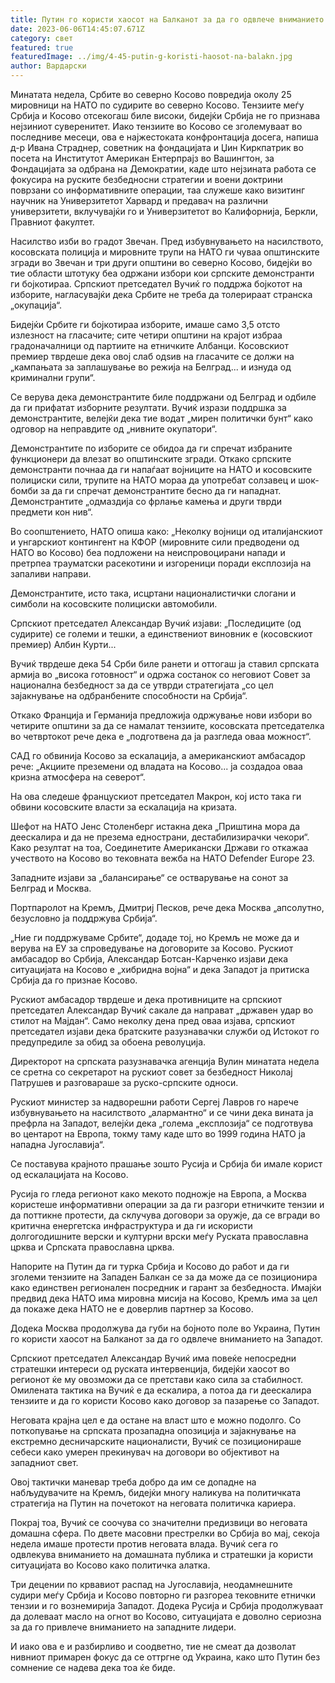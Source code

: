```yaml
---
title: Путин го користи хаосот на Балканот за да го одвлече вниманието на Западот
date: 2023-06-06T14:45:07.671Z
category: свет
featured: true
featuredImage: ../img/4-45-putin-g-koristi-haosot-na-balakn.jpg
author: Вардарски
---
```

Минатата недела, Србите во северно Косово повредија околу 25 мировници на НАТО по судирите во северно Косово. Тензиите меѓу Србија и Косово отсекогаш биле високи, бидејќи Србија не го признава нејзиниот суверенитет. Иако тензиите во Косово се зголемуваат во последниве месеци, ова е најжестоката конфронтација досега, напиша д-р Ивана Страднер, советник на фондацијата и Џин Киркпатрик во посета на Институтот Американ Ентерпрајз во Вашингтон, за Фондацијата за одбрана на Демократии, каде што нејзината работа се фокусира на руските безбедносни стратегии и воени доктрини поврзани со информативните операции, таа служеше како визитинг научник на Универзитетот Харвард и предавач на различни универзитети, вклучувајќи го и Универзитетот во Калифорнија, Беркли, Правниот факултет.

Насилство изби во градот Звечан. Пред избувнувањето на насилството, косовската полиција и мировните трупи на НАТО ги чуваа општинските згради во Звечан и три други општини во северно Косово, бидејќи во тие области штотуку беа одржани избори кои српските демонстранти ги бојкотираа. Српскиот претседател Вучиќ го поддржа бојкотот на изборите, нагласувајќи дека Србите не треба да толерираат странска „окупација“.

Бидејќи Србите ги бојкотираа изборите, имаше само 3,5 отсто излезност на гласачите; сите четири општини на крајот избраа градоначалници од партиите на етничките Албанци. Косовскиот премиер тврдеше дека овој слаб одѕив на гласачите се должи на „кампањата за заплашување во режија на Белград... и изнуда од криминални групи“.

Се верува дека демонстрантите биле поддржани од Белград и одбиле да ги прифатат изборните резултати. Вучиќ изрази поддршка за демонстрантите, велејќи дека тие водат „мирен политички бунт“ како одговор на неправдите од „нивните окупатори“.

Демонстрантите по изборите се обидоа да ги спречат избраните функционери да влезат во општинските згради. Откако српските демонстранти почнаа да ги напаѓаат војниците на НАТО и косовските полициски сили, трупите на НАТО мораа да употребат солзавец и шок-бомби за да ги спречат демонстрантите бесно да ги нападнат. Демонстрантите „одмаздија со фрлање камења и други тврди предмети кон нив“.

Во соопштението, НАТО опиша како: „Неколку војници од италијанскиот и унгарскиот контингент на КФОР (мировните сили предводени од НАТО во Косово) беа подложени на неиспровоцирани напади и претрпеа трауматски расекотини и изгореници поради експлозија на запаливи направи.

Демонстрантите, исто така, исцртани националистички слогани и симболи на косовските полициски автомобили.

Српскиот претседател Александар Вучиќ изјави: „Последиците (од судирите) се големи и тешки, а единствениот виновник е (косовскиот премиер) Албин Курти...

Вучиќ тврдеше дека 54 Срби биле ранети и оттогаш ја ставил српската армија во „висока готовност“ и одржа состанок со неговиот Совет за национална безбедност за да се утврди стратегијата „со цел зајакнување на одбранбените способности на Србија“.

Откако Франција и Германија предложија одржување нови избори во четирите општини за да се намалат тензиите, косовската претседателка во четвртокот рече дека е „подготвена да ја разгледа оваа можност“.

САД го обвинија Косово за ескалација, а американскиот амбасадор рече: „Акциите преземени од владата на Косово... ја создадоа оваа кризна атмосфера на северот“.

На ова следеше францускиот претседател Макрон, кој исто така ги обвини косовските власти за ескалација на кризата.

Шефот на НАТО Јенс Столенберг истакна дека „Приштина мора да деескалира и да не презема еднострани, дестабилизирачки чекори“. Како резултат на тоа, Соединетите Американски Држави го откажаа учеството на Косово во тековната вежба на НАТО Defender Europe 23.

Западните изјави за „балансирање“ се остварување на сонот за Белград и Москва.

Портпаролот на Кремљ, Дмитриј Песков, рече дека Москва „апсолутно, безусловно ја поддржува Србија“.

„Ние ги поддржуваме Србите“, додаде тој, но Кремљ не може да и верува на ЕУ за спроведување на договорите за Косово. Рускиот амбасадор во Србија, Александар Ботсан-Карченко изјави дека ситуацијата на Косово е „хибридна војна“ и дека Западот ја притиска Србија да го признае Косово.

Рускиот амбасадор тврдеше и дека противниците на српскиот претседател Александар Вучиќ сакале да направат „државен удар во стилот на Мајдан“. Само неколку дена пред оваа изјава, српскиот претседател изјави дека братските разузнавачки служби од Истокот го предупредиле за обид за обоена револуција.

Директорот на српската разузнавачка агенција Вулин минатата недела се сретна со секретарот на рускиот совет за безбедност Николај Патрушев и разговараше за руско-српските односи.

Рускиот министер за надворешни работи Сергеј Лавров го нарече избувнувањето на насилството „алармантно“ и се чини дека вината ја префрла на Западот, велејќи дека „голема „експлозија“ се подготвува во центарот на Европа, токму таму каде што во 1999 година НАТО ја нападна Југославија“.

Се поставува крајното прашање зошто Русија и Србија би имале корист од ескалацијата на Косово.

Русија го гледа регионот како мекото подножје на Европа, а Москва користеше информативни операции за да ги разгори етничките тензии и да поттикне протести, да склучува договори за оружје, да се вгради во критична енергетска инфраструктура и да ги искористи долгогодишните верски и културни врски меѓу Руската православна црква и Српската православна црква.

Напорите на Путин да ги турка Србија и Косово до работ и да ги зголеми тензиите на Западен Балкан се за да може да се позиционира како единствен регионален посредник и гарант за безбедноста. Имајќи предвид дека НАТО има мировна мисија на Косово, Кремљ има за цел да покаже дека НАТО не е доверлив партнер за Косово.

Додека Москва продолжува да губи на бојното поле во Украина, Путин го користи хаосот на Балканот за да го одвлече вниманието на Западот.

Српскиот претседател Александар Вучиќ има повеќе непосредни стратешки интереси од руската интервенција, бидејќи хаосот во регионот ќе му овозможи да се претстави како сила за стабилност. Омилената тактика на Вучиќ е да ескалира, а потоа да ги деескалира тензиите и да го користи Косово како договор за пазарење со Западот.

Неговата крајна цел е да остане на власт што е можно подолго. Со поткопување на српската прозападна опозиција и зајакнување на екстремно десничарските националисти, Вучиќ се позиционираше себеси како умерен прекинувач на договори во објективот на западниот свет.

Овој тактички маневар треба добро да им се допадне на набљудувачите на Кремљ, бидејќи многу наликува на политичката стратегија на Путин на почетокот на неговата политичка кариера.

Покрај тоа, Вучиќ се соочува со значителни предизвици во неговата домашна сфера. По двете масовни престрелки во Србија во мај, секоја недела имаше протести против неговата влада. Вучиќ сега го одвлекува вниманието на домашната публика и стратешки ја користи ситуацијата во Косово како политичка алатка.

Три децении по крвавиот распад на Југославија, неодамнешните судири меѓу Србија и Косово повторно ги разгореа тековните етнички тензии и го вознемирија Западот. Додека Русија и Србија продолжуваат да долеваат масло на огнот во Косово, ситуацијата е доволно сериозна за да го привлече вниманието на западните лидери.

И иако ова е и разбирливо и соодветно, тие не смеат да дозволат нивниот примарен фокус да се оттргне од Украина, како што Путин без сомнение се надева дека тоа ќе биде.